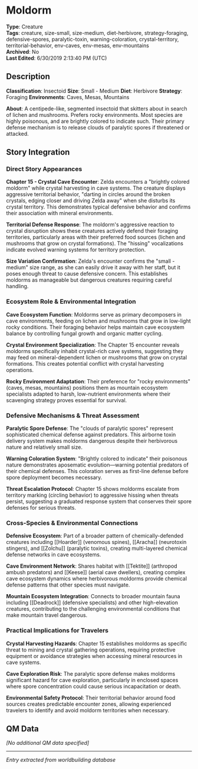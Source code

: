 # Moldorm

**Type**: Creature  
**Tags**: creature, size-small, size-medium, diet-herbivore, strategy-foraging, defensive-spores, paralytic-toxin, warning-coloration, crystal-territory, territorial-behavior, env-caves, env-mesas, env-mountains  
**Archived**: No  
**Last Edited**: 6/30/2019 2:13:40 PM (UTC)

## Description
**Classification**:
Insectoid
**Size**:
Small - Medium
**Diet**:
Herbivore
**Strategy**:
Foraging
**Environments**:
Caves, Mesas, Mountains

**About**:
A centipede-like, segmented insectoid that skitters about in search of lichen and mushrooms. Prefers rocky environments. Most species are highly poisonous, and are brightly colored to indicate such. Their primary defense mechanism is to release clouds of paralytic spores if threatened or attacked.

## Story Integration

### Direct Story Appearances

**Chapter 15 - Crystal Cave Encounter**: Zelda encounters a "brightly colored moldorm" while crystal harvesting in cave systems. The creature displays aggressive territorial behavior, "darting in circles around the broken crystals, edging closer and driving Zelda away" when she disturbs its crystal territory. This demonstrates typical defensive behavior and confirms their association with mineral environments.

**Territorial Defense Response**: The moldorm's aggressive reaction to crystal disruption shows these creatures actively defend their foraging territories, particularly areas with their preferred food sources (lichen and mushrooms that grow on crystal formations). The "hissing" vocalizations indicate evolved warning systems for territory protection.

**Size Variation Confirmation**: Zelda's encounter confirms the "small - medium" size range, as she can easily drive it away with her staff, but it poses enough threat to cause defensive concern. This establishes moldorms as manageable but dangerous creatures requiring careful handling.

### Ecosystem Role & Environmental Integration

**Cave Ecosystem Function**: Moldorms serve as primary decomposers in cave environments, feeding on lichen and mushrooms that grow in low-light rocky conditions. Their foraging behavior helps maintain cave ecosystem balance by controlling fungal growth and organic matter cycling.

**Crystal Environment Specialization**: The Chapter 15 encounter reveals moldorms specifically inhabit crystal-rich cave systems, suggesting they may feed on mineral-dependent lichen or mushrooms that grow on crystal formations. This creates potential conflict with crystal harvesting operations.

**Rocky Environment Adaptation**: Their preference for "rocky environments" (caves, mesas, mountains) positions them as mountain ecosystem specialists adapted to harsh, low-nutrient environments where their scavenging strategy proves essential for survival.

### Defensive Mechanisms & Threat Assessment

**Paralytic Spore Defense**: The "clouds of paralytic spores" represent sophisticated chemical defense against predators. This airborne toxin delivery system makes moldorms dangerous despite their herbivorous nature and relatively small size.

**Warning Coloration System**: "Brightly colored to indicate" their poisonous nature demonstrates aposematic evolution—warning potential predators of their chemical defenses. This coloration serves as first-line defense before spore deployment becomes necessary.

**Threat Escalation Protocol**: Chapter 15 shows moldorms escalate from territory marking (circling behavior) to aggressive hissing when threats persist, suggesting a graduated response system that conserves their spore defenses for serious threats.

### Cross-Species & Environmental Connections

**Defensive Ecosystem**: Part of a broader pattern of chemically-defended creatures including [[Hoarder]] (venomous spines), [[Aracha]] (neurotoxin stingers), and [[Zolchu]] (paralytic toxins), creating multi-layered chemical defense networks in cave ecosystems.

**Cave Environment Network**: Shares habitat with [[Tektite]] (arthropod ambush predators) and [[Keese]] (aerial cave dwellers), creating complex cave ecosystem dynamics where herbivorous moldorms provide chemical defense patterns that other species must navigate.

**Mountain Ecosystem Integration**: Connects to broader mountain fauna including [[Deadrock]] (defensive specialists) and other high-elevation creatures, contributing to the challenging environmental conditions that make mountain travel dangerous.

### Practical Implications for Travelers

**Crystal Harvesting Hazards**: Chapter 15 establishes moldorms as specific threat to mining and crystal gathering operations, requiring protective equipment or avoidance strategies when accessing mineral resources in cave systems.

**Cave Exploration Risk**: The paralytic spore defense makes moldorms significant hazard for cave exploration, particularly in enclosed spaces where spore concentration could cause serious incapacitation or death.

**Environmental Safety Protocol**: Their territorial behavior around food sources creates predictable encounter zones, allowing experienced travelers to identify and avoid moldorm territories when necessary.

## QM Data
*[No additional QM data specified]*

---
*Entry extracted from worldbuilding database*
